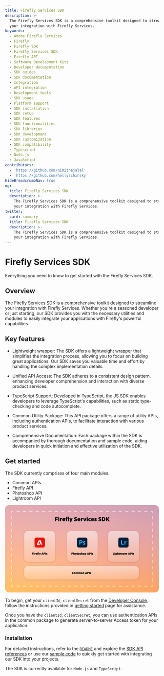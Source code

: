 ```yaml
---
title: Firefly Services SDK
description: >-
  The Firefly Services SDK is a comprehensive toolkit designed to streamline
  your integration with Firefly Services.
keywords:
  - Adobe Firefly Services
  - Firefly
  - Firefly SDK
  - Firefly Services SDK
  - Firefly API
  - Software Development Kits
  - Developer documentation
  - SDK guides
  - SDK documentation
  - Integration
  - API integration
  - Development tools
  - SDK usage
  - Platform support
  - SDK installation
  - SDK setup
  - SDK features
  - SDK functionalities
  - SDK libraries
  - SDK development
  - SDK customization
  - SDK compatibility
  - Typescript
  - Node.js
  - JavaScript
contributors:
  - 'https://github.com/nimithajalal'
  - 'https://github.com/hollyschinsky'
hideBreadcrumbNav: true
og:
  title: Firefly Services SDK
  description: >-
    The Firefly Services SDK is a comprehensive toolkit designed to streamline
    your integration with Firefly Services.
twitter:
  card: summary
  title: Firefly Services SDK
  description: >-
    The Firefly Services SDK is a comprehensive toolkit designed to streamline
    your integration with Firefly Services.
---
```


# Firefly Services SDK

Everything you need to know to get started with the Firefly Services SDK.

## Overview

The Firefly Services SDK is a comprehensive toolkit designed to streamline your integration with Firefly Services. Whether you're a seasoned developer or just starting, our SDK provides you with the necessary utilities and modules to easily integrate your applications with Firefly's powerful capabilities.

## Key features

- Lightweight wrapper: The SDK offers a lightweight wrapper that simplifies the integration process, allowing you to focus on building great applications. Our SDK saves you valuable time and effort by handling the complex implementation details.

- Unified API Access: The SDK adheres to a consistent design pattern, enhancing developer comprehension and interaction with diverse product services.

- TypeScript Support: Developed in TypeScript, the JS SDK enables developers to leverage TypeScript's capabilities, such as static type-checking and code autocomplete.

- Common Utility Package: This API package offers a range of utility APIs, including authentication APIs, to facilitate interaction with various product services.

- Comprehensive Documentation: Each package within the SDK is accompanied by thorough documentation and sample code, aiding developers in quick initiation and effective utilization of the SDK.

## Get started

The SDK currently comprises of four main modules.

- Common APIs
- Firefly API
- Photoshop API
- Lightroom API

![Hierarchical diagram](../images/ff-services-sdk.png)

To begin, get your `clientId`, `clientSecret` from the [Developer Console](https://developer.adobe.com/console/home), follow the instructions provided in [getting started](../get-started.md) page for assistance.

Once you have the `clientId`, `clientSecret`, you can use authentication APIs in the common package to generate server-to-server Access token for your application.

### Installation

For detailed instructions, refer to the [`README`](https://github.com/Firefly-Services/firefly-services-sdk-js) and explore the [SDK API references](https://github.com/Firefly-Services/firefly-services-sdk-js?tab=readme-ov-file#firefly-services-sdk-packages) or use our [sample code](https://github.com/Firefly-Services/firefly-services-sdk-js/tree/main/examples/javascript) to quickly get started with integrating our SDK into your projects.

The SDK is currently available for `Node.js` and `TypeScript`.
